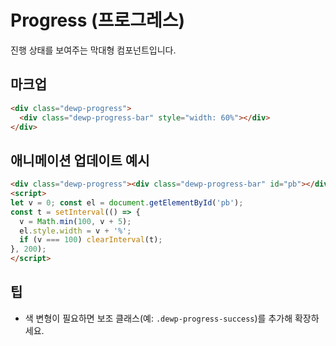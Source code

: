 # Progress (프로그레스)

진행 상태를 보여주는 막대형 컴포넌트입니다.

## 마크업
```html
<div class="dewp-progress">
  <div class="dewp-progress-bar" style="width: 60%"></div>
</div>
```

## 애니메이션 업데이트 예시
```html
<div class="dewp-progress"><div class="dewp-progress-bar" id="pb"></div></div>
<script>
let v = 0; const el = document.getElementById('pb');
const t = setInterval(() => {
  v = Math.min(100, v + 5);
  el.style.width = v + '%';
  if (v === 100) clearInterval(t);
}, 200);
</script>
```

## 팁
- 색 변형이 필요하면 보조 클래스(예: `.dewp-progress-success`)를 추가해 확장하세요.
